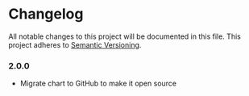 # Changelog

All notable changes to this project will be documented in this file. This project adheres to [Semantic Versioning](https://semver.org/spec/v2.0.0.html).

### 2.0.0

- Migrate chart to GitHub to make it open source

